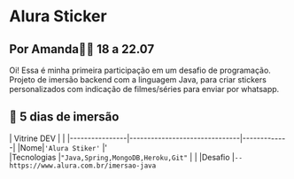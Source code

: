 # Alura Sticker
## Por Amanda🚀✨ 18 a 22.07
Oi! Essa é minha primeira participação em um desafio de programação.
Projeto de imersão backend com a linguagem Java, para criar stickers personalizados com indicação de filmes/séries para enviar por whatsapp.

## 🤿  5 dias de imersão

|   Vitrine DEV                                   |                     |
|----------------|-------------------------------|-------------|
|Nome|`'Alura Stiker'`            |'          
|Tecnologias          |`"Java,Spring,MongoDB,Heroku,Git"`            |           |
|Desafio         |`-- https://www.alura.com.br/imersao-java`